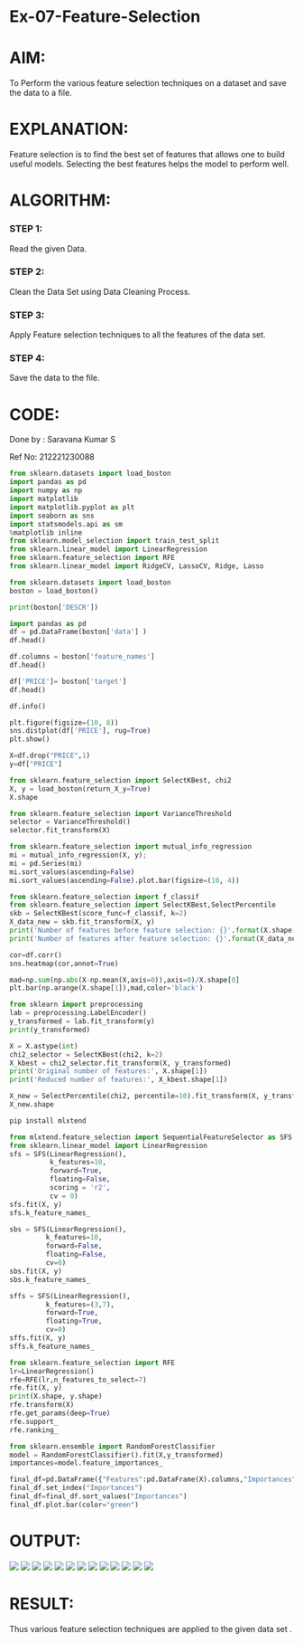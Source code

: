 # Ex-07-Feature-Selection
# AIM:
To Perform the various feature selection techniques on a dataset and save the data to a file. 

# EXPLANATION:
Feature selection is to find the best set of features that allows one to build useful models.
Selecting the best features helps the model to perform well. 

# ALGORITHM:
### STEP 1:
Read the given Data.
### STEP 2:
Clean the Data Set using Data Cleaning Process.
### STEP 3:
Apply Feature selection techniques to all the features of the data set.
### STEP 4:
Save the data to the file.


# CODE:
Done by : Saravana Kumar S

Ref No: 212221230088
```python
from sklearn.datasets import load_boston
import pandas as pd
import numpy as np
import matplotlib
import matplotlib.pyplot as plt
import seaborn as sns
import statsmodels.api as sm
%matplotlib inline
from sklearn.model_selection import train_test_split
from sklearn.linear_model import LinearRegression
from sklearn.feature_selection import RFE
from sklearn.linear_model import RidgeCV, LassoCV, Ridge, Lasso

from sklearn.datasets import load_boston
boston = load_boston()

print(boston['DESCR'])

import pandas as pd
df = pd.DataFrame(boston['data'] )
df.head()

df.columns = boston['feature_names']
df.head()

df['PRICE']= boston['target']
df.head()

df.info()

plt.figure(figsize=(10, 8))
sns.distplot(df['PRICE'], rug=True)
plt.show()

X=df.drop("PRICE",1)
y=df["PRICE"]

from sklearn.feature_selection import SelectKBest, chi2
X, y = load_boston(return_X_y=True)
X.shape

from sklearn.feature_selection import VarianceThreshold
selector = VarianceThreshold()
selector.fit_transform(X)

from sklearn.feature_selection import mutual_info_regression
mi = mutual_info_regression(X, y);
mi = pd.Series(mi)
mi.sort_values(ascending=False)
mi.sort_values(ascending=False).plot.bar(figsize=(10, 4))

from sklearn.feature_selection import f_classif
from sklearn.feature_selection import SelectKBest,SelectPercentile
skb = SelectKBest(score_func=f_classif, k=2) 
X_data_new = skb.fit_transform(X, y)
print('Number of features before feature selection: {}'.format(X.shape[1]))
print('Number of features after feature selection: {}'.format(X_data_new.shape[1]))

cor=df.corr()
sns.heatmap(cor,annot=True)

mad=np.sum(np.abs(X-np.mean(X,axis=0)),axis=0)/X.shape[0]
plt.bar(np.arange(X.shape[1]),mad,color='black')

from sklearn import preprocessing
lab = preprocessing.LabelEncoder()
y_transformed = lab.fit_transform(y)
print(y_transformed)

X = X.astype(int)
chi2_selector = SelectKBest(chi2, k=2)
X_kbest = chi2_selector.fit_transform(X, y_transformed)
print('Original number of features:', X.shape[1])
print('Reduced number of features:', X_kbest.shape[1])

X_new = SelectPercentile(chi2, percentile=10).fit_transform(X, y_transformed)
X_new.shape

pip install mlxtend

from mlxtend.feature_selection import SequentialFeatureSelector as SFS
from sklearn.linear_model import LinearRegression
sfs = SFS(LinearRegression(),
          k_features=10,
          forward=True,
          floating=False,
          scoring = 'r2',
          cv = 0)
sfs.fit(X, y)
sfs.k_feature_names_

sbs = SFS(LinearRegression(),
         k_features=10,
         forward=False,
         floating=False,
         cv=0)
sbs.fit(X, y)
sbs.k_feature_names_

sffs = SFS(LinearRegression(),
         k_features=(3,7),
         forward=True,
         floating=True,
         cv=0)
sffs.fit(X, y)
sffs.k_feature_names_

from sklearn.feature_selection import RFE
lr=LinearRegression()
rfe=RFE(lr,n_features_to_select=7)
rfe.fit(X, y)
print(X.shape, y.shape)
rfe.transform(X)
rfe.get_params(deep=True)
rfe.support_
rfe.ranking_

from sklearn.ensemble import RandomForestClassifier
model = RandomForestClassifier().fit(X,y_transformed)
importances=model.feature_importances_

final_df=pd.DataFrame({"Features":pd.DataFrame(X).columns,"Importances":importances})
final_df.set_index("Importances")
final_df=final_df.sort_values("Importances")
final_df.plot.bar(color="green")
```
# OUTPUT:
![](./ot1.jpg)
![](./ot2.jpg)
![](./ot3.jpg)
![](./ot4.jpg)
![](./ot5.jpg)
![](./ot6.jpg)
![](./ot7.jpg)
![](./ot8.jpg)
![](./ot9.jpg)
![](./ot10.jpg)
![](./ot11.jpg)
![](./ot12.jpg)
![](./ot13.jpg)

# RESULT:
Thus various feature selection techniques are applied to the given data set .
